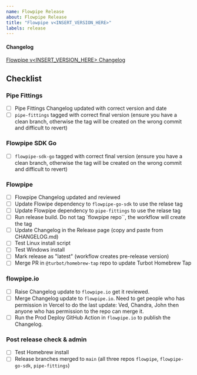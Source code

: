```yaml
---
name: Flowpipe Release
about: Flowpipe Release
title: "Flowpipe v<INSERT_VERSION_HERE>"
labels: release
---
```


#### Changelog

[Flowpipe v<INSERT_VERSION_HERE> Changelog](https://github.com/turbot/flowpipe/blob/v<INSERT_VERSION_HERE>/CHANGELOG.md)

## Checklist

### Pipe Fittings

- [ ] Pipe Fittings Changelog updated with correct version and date
- [ ] `pipe-fittings` tagged with correct final version (ensure you have a clean branch, otherwise the tag will be created on the wrong commit and difficult to revert)

### Flowpipe SDK Go

- [ ] `flowpipe-sdk-go` tagged with correct final version (ensure you have a clean branch, otherwise the tag will be created on the wrong commit and difficult to revert)

### Flowpipe

- [ ] Flowpipe Changelog updated and reviewed
- [ ] Update Flowipe dependency to `flowpipe-go-sdk` to use the relase tag
- [ ] Update Flowpipe dependency to `pipe-fittings` to use the relase tag
- [ ] Run release build. Do not tag `flowpipe repo``, the workflow will create the tag
- [ ] Update Changelog in the Release page (copy and paste from CHANGELOG.md)
- [ ] Test Linux install script
- [ ] Test Windows install
- [ ] Mark release as "latest" (workflow creates pre-release version)
- [ ] Merge PR in `@turbot/homebrew-tap` repo to update Turbot Homebrew Tap

### flowpipe.io

- [ ] Raise Changelog update to `flowpipe.io` get it reviewed.
- [ ] Merge Changelog update to `flowpipe.io`. Need to get people who has permission in Vercel to do the last update: Ved, Chandra, John then anyone who has permission to the repo can merge it.
- [ ] Run the Prod Deploy GitHub Action in `flowpipe.io` to publish the Changelog.

### Post release check & admin

- [ ] Test Homebrew install
- [ ] Release branches merged to `main` (all three repos `flowpipe`, `flowpipe-go-sdk`, `pipe-fittings`)